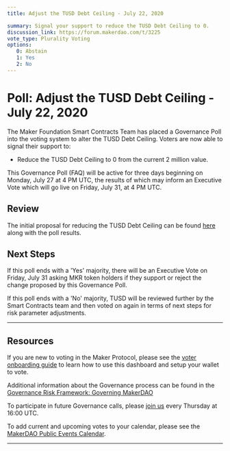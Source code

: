 ```yaml
---
title: Adjust the TUSD Debt Ceiling - July 22, 2020

summary: Signal your support to reduce the TUSD Debt Ceiling to 0.
discussion_link: https://forum.makerdao.com/t/3225
vote_type: Plurality Voting
options:
   0: Abstain
   1: Yes
   2: No
---
```

# Poll: Adjust the TUSD Debt Ceiling - July 22, 2020

The Maker Foundation Smart Contracts Team has placed a Governance Poll into the voting system to alter the TUSD Debt Ceiling. Voters are now able to signal their support to:

- Reduce the TUSD Debt Ceiling to 0 from the current 2 million value. 

This Governance Poll (FAQ) will be active for three days beginning on Monday, July 27 at 4 PM UTC, the results of which may inform an Executive Vote which will go live on Friday, July 31, at 4 PM UTC.

## Review

The initial proposal for reducing the TUSD Debt Ceiling can be found [here](https://forum.makerdao.com/t/3225) along with the poll results. 

## Next Steps

If this poll ends with a 'Yes' majority, there will be an Executive Vote on Friday, July 31 asking MKR token holders if they support or reject the change proposed by this Governance Poll.


If this poll ends with a 'No' majority, TUSD will be reviewed further by the Smart Contracts team and then voted on again in terms of next steps for risk parameter adjustments.

---

## Resources

If you are new to voting in the Maker Protocol, please see the [voter onboarding guide](https://community-development.makerdao.com/onboarding/voter-onboarding) to learn how to use this dashboard and setup your wallet to vote.

Additional information about the Governance process can be found in the [Governance Risk Framework: Governing MakerDAO](https://community-development.makerdao.com/governance/governance-risk-framework)

To participate in future Governance calls, please [join us](https://community-development.makerdao.com/governance/governance-and-risk-meetings) every Thursday at 16:00 UTC.

To add current and upcoming votes to your calendar, please see the [MakerDAO Public Events Calendar](https://calendar.google.com/calendar/embed?src=makerdao.com_3efhm2ghipksegl009ktniomdk%40group.calendar.google.com&ctz=America%2FLos_Angeles).

---